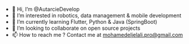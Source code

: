 - 👋 Hi, I’m @AutarcieDevelop
- 👀 I’m interested in robotics, data management & mobile development
- 🌱 I’m currently learning Flutter, Python & Java (SpringBoot)
- 💞️ I’m looking to collaborate on open source projects
- 📫 How to reach me ? Contact me at mohamedeljelali.pro@gmail.com
